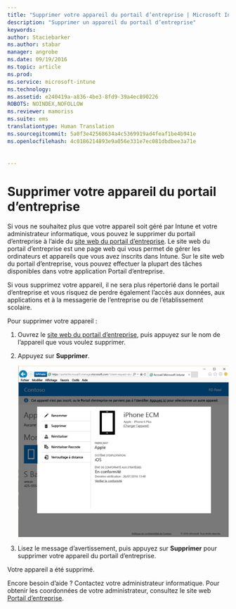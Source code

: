 ```yaml
---
title: "Supprimer votre appareil du portail d’entreprise | Microsoft Intune"
description: "Supprimer un appareil du portail d’entreprise"
keywords: 
author: Staciebarker
ms.author: stabar
manager: angrobe
ms.date: 09/19/2016
ms.topic: article
ms.prod: 
ms.service: microsoft-intune
ms.technology: 
ms.assetid: e240419a-a836-4be3-8fd9-39a4ec890226
ROBOTS: NOINDEX,NOFOLLOW
ms.reviewer: mamoriss
ms.suite: ems
translationtype: Human Translation
ms.sourcegitcommit: 5a0f3e42568634a4c5369919ad4feaf1be4b941e
ms.openlocfilehash: 4c0186214893e9a056e331e7ec081dbdbee3a71e


---
```



# Supprimer votre appareil du portail d’entreprise

Si vous ne souhaitez plus que votre appareil soit géré par Intune et votre administrateur informatique, vous pouvez le supprimer du portail d’entreprise à l’aide du [site web du portail d’entreprise](http://portal.manage.microsoft.com). Le site web du portail d’entreprise est une page web qui vous permet de gérer les ordinateurs et appareils que vous avez inscrits dans Intune. Sur le site web du portail d’entreprise, vous pouvez effectuer la plupart des tâches disponibles dans votre application Portail d’entreprise.

Si vous supprimez votre appareil, il ne sera plus répertorié dans le portail d’entreprise et vous risquez de perdre également l’accès aux données, aux applications et à la messagerie de l’entreprise ou de l’établissement scolaire.

Pour supprimer votre appareil :

1.  Ouvrez le [site web du portail d’entreprise](http://portal.manage.microsoft.com), puis appuyez sur le nom de l’appareil que vous voulez supprimer.

2.  Appuyez sur **Supprimer**.

    ![Supprimer l’option d’appareil sur le site web du portail d’entreprise](./media/iwp-screen-with-all-options.png)

3. Lisez le message d’avertissement, puis appuyez sur **Supprimer** pour supprimer votre appareil du portail d’entreprise.

Votre appareil a été supprimé.

Encore besoin d’aide ? Contactez votre administrateur informatique. Pour obtenir les coordonnées de votre administrateur, consultez le site web [Portail d’entreprise](http://portal.manage.microsoft.com).



<!--HONumber=Oct16_HO2-->


